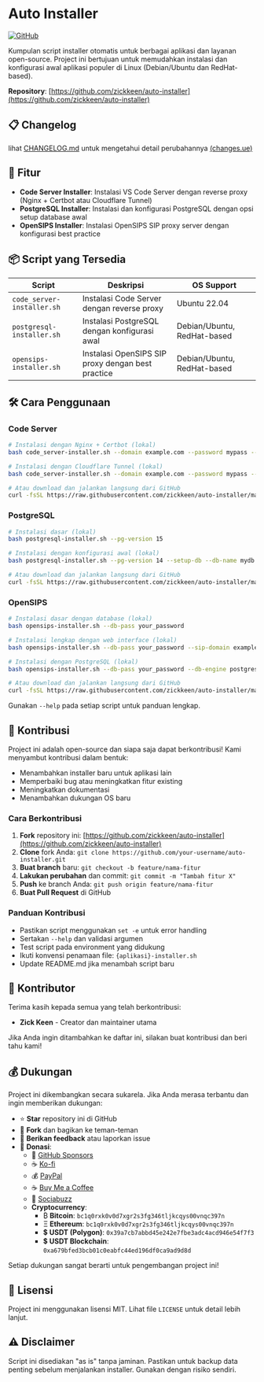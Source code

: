 # Auto Installer

[![GitHub](https://img.shields.io/badge/GitHub-zickkeen/auto--installer-blue)](https://github.com/zickkeen/auto-installer)

Kumpulan script installer otomatis untuk berbagai aplikasi dan layanan open-source. Project ini bertujuan untuk memudahkan instalasi dan konfigurasi awal aplikasi populer di Linux (Debian/Ubuntu dan RedHat-based).

**Repository**: [https://github.com/zickkeen/auto-installer](https://github.com/zickkeen/auto-installer)

## 📋 Changelog

lihat [CHANGELOG.md](CHANGELOG.md) untuk mengetahui detail perubahannya [(changes.ue)](https://github.com/zickkeen/auto-installer/blob/main/CHANGELOG.md)

## 🚀 Fitur

- **Code Server Installer**: Instalasi VS Code Server dengan reverse proxy (Nginx + Certbot atau Cloudflare Tunnel)
- **PostgreSQL Installer**: Instalasi dan konfigurasi PostgreSQL dengan opsi setup database awal
- **OpenSIPS Installer**: Instalasi OpenSIPS SIP proxy server dengan konfigurasi best practice

## 📦 Script yang Tersedia

| Script | Deskripsi | OS Support |
|--------|-----------|------------|
| `code_server-installer.sh` | Instalasi Code Server dengan reverse proxy | Ubuntu 22.04 |
| `postgresql-installer.sh` | Instalasi PostgreSQL dengan konfigurasi awal | Debian/Ubuntu, RedHat-based |
| `opensips-installer.sh` | Instalasi OpenSIPS SIP proxy dengan best practice | Debian/Ubuntu, RedHat-based |

## 🛠️ Cara Penggunaan

### Code Server
```bash
# Instalasi dengan Nginx + Certbot (lokal)
bash code_server-installer.sh --domain example.com --password mypass --method nginx

# Instalasi dengan Cloudflare Tunnel (lokal)
bash code_server-installer.sh --domain example.com --password mypass --method cloudflared

# Atau download dan jalankan langsung dari GitHub
curl -fsSL https://raw.githubusercontent.com/zickkeen/auto-installer/main/code_server-installer.sh | bash -s -- --domain example.com --password mypass --method nginx
```

### PostgreSQL
```bash
# Instalasi dasar (lokal)
bash postgresql-installer.sh --pg-version 15

# Instalasi dengan konfigurasi awal (lokal)
bash postgresql-installer.sh --pg-version 14 --setup-db --db-name mydb --db-user myuser --db-pass mypass

# Atau download dan jalankan langsung dari GitHub
curl -fsSL https://raw.githubusercontent.com/zickkeen/auto-installer/main/postgresql-installer.sh | bash -s -- --pg-version 15 --setup-db --db-name mydb --db-user myuser --db-pass mypass
```

### OpenSIPS
```bash
# Instalasi dasar dengan database (lokal)
bash opensips-installer.sh --db-pass your_password

# Instalasi lengkap dengan web interface (lokal)
bash opensips-installer.sh --db-pass your_password --sip-domain example.com --with-web

# Instalasi dengan PostgreSQL (lokal)
bash opensips-installer.sh --db-pass your_password --db-engine postgres --sip-domain sip.example.com

# Atau download dan jalankan langsung dari GitHub
curl -fsSL https://raw.githubusercontent.com/zickkeen/auto-installer/main/opensips-installer.sh | bash -s -- --db-pass your_password --sip-domain example.com
```

Gunakan `--help` pada setiap script untuk panduan lengkap.

## 🤝 Kontribusi

Project ini adalah open-source dan siapa saja dapat berkontribusi! Kami menyambut kontribusi dalam bentuk:

- Menambahkan installer baru untuk aplikasi lain
- Memperbaiki bug atau meningkatkan fitur existing
- Meningkatkan dokumentasi
- Menambahkan dukungan OS baru

### Cara Berkontribusi

1. **Fork** repository ini: [https://github.com/zickkeen/auto-installer](https://github.com/zickkeen/auto-installer)
2. **Clone** fork Anda: `git clone https://github.com/your-username/auto-installer.git`
3. **Buat branch** baru: `git checkout -b feature/nama-fitur`
4. **Lakukan perubahan** dan commit: `git commit -m "Tambah fitur X"`
5. **Push** ke branch Anda: `git push origin feature/nama-fitur`
6. **Buat Pull Request** di GitHub

### Panduan Kontribusi

- Pastikan script menggunakan `set -e` untuk error handling
- Sertakan `--help` dan validasi argumen
- Test script pada environment yang didukung
- Ikuti konvensi penamaan file: `{aplikasi}-installer.sh`
- Update README.md jika menambah script baru

## 👥 Kontributor

Terima kasih kepada semua yang telah berkontribusi:

<!-- CONTRIBUTORS:START -->
- **Zick Keen** - Creator dan maintainer utama
<!-- CONTRIBUTORS:END -->

Jika Anda ingin ditambahkan ke daftar ini, silakan buat kontribusi dan beri tahu kami!

## 💰 Dukungan

Project ini dikembangkan secara sukarela. Jika Anda merasa terbantu dan ingin memberikan dukungan:

- ⭐ **Star** repository ini di GitHub
- 🍴 **Fork** dan bagikan ke teman-teman
- 💬 **Berikan feedback** atau laporkan issue
- 💝 **Donasi**:
  - 🐙 [GitHub Sponsors](https://github.com/sponsors/zickkeen)
  - ☕ [Ko-fi](https://ko-fi.com/zickkeen)
  - 💰 [PayPal](https://paypal.me/donateZickkeen)
  - ☕ [Buy Me a Coffee](https://buymeacoffee.com/zickkeen)
  - 💝 [Sociabuzz](https://sociabuzz.com/zickkeen)
  - **Cryptocurrency**:
    - ₿ **Bitcoin**: `bc1q0rxk0v0d7xgr2s3fg346tljkcqys00vnqc397n`
    - Ξ **Ethereum**: `bc1q0rxk0v0d7xgr2s3fg346tljkcqys00vnqc397n`
    - 💲 **USDT (Polygon)**: `0x39a7cb7abbd45e242e7fbe3adc4acd946e54f7f3`
    - 💲 **USDT Blockchain**: `0xa679bfed3bcb01c0eabfc44ed196df0ca9ad9d8d`

Setiap dukungan sangat berarti untuk pengembangan project ini!

## 📄 Lisensi

Project ini menggunakan lisensi MIT. Lihat file `LICENSE` untuk detail lebih lanjut.

## ⚠️ Disclaimer

Script ini disediakan "as is" tanpa jaminan. Pastikan untuk backup data penting sebelum menjalankan installer. Gunakan dengan risiko sendiri.
